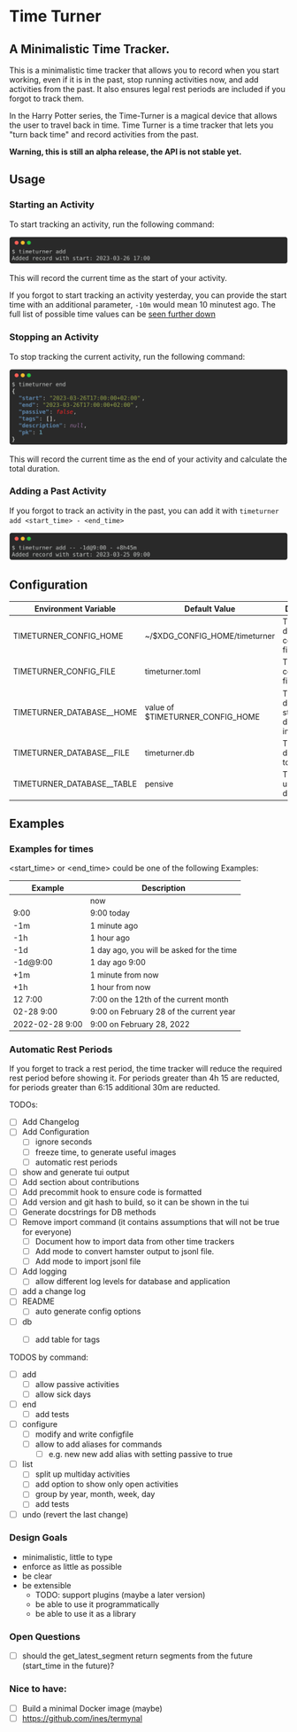 Time Turner
===========

## A Minimalistic Time Tracker.

This is a minimalistic time tracker that allows you to record when you start working, even if it is in the past, stop running activities now, and add activities from the past. It also ensures legal rest periods are included if you forgot to track them.

In the Harry Potter series, the Time-Turner is a magical device that allows the user to travel back in time. Time Turner is a time tracker that lets you "turn back time" and record activities from the past.

**Warning, this is still an alpha release, the API is not stable yet.**

## Usage

### Starting an Activity

To start tracking an activity, run the following command:


![`timeturner add`](img/add.svg)

This will record the current time as the start of your activity.

If you forgot to start tracking an activity yesterday, you can provide the start time with an additional parameter, `-10m` would mean 10 minutest ago. The full list of possible time values can be [seen further down](#examples-for-times)

### Stopping an Activity

To stop tracking the current activity, run the following command:


![`timeturner end`](img/end.svg)


This will record the current time as the end of your activity and calculate the total duration.

### Adding a Past Activity

If you forgot to track an activity in the past, you can add it with `timeturner add <start_time> - <end_time>`

![`timeturner add -- -1d@9:00 - +8h45m`](img/add_past.svg)

## Configuration

| Environment Variable       | Default Value                    | Description                                  |
| -------------------------- | -------------------------------- | -------------------------------------------- |
| TIMETURNER_CONFIG_HOME     | ~/$XDG_CONFIG_HOME/timeturner    | The directory for configuration files.       |
| TIMETURNER_CONFIG_FILE     | timeturner.toml                  | The configuration file to use.               |
| TIMETURNER_DATABASE__HOME  | value of $TIMETURNER_CONFIG_HOME | The directory to store the database file in. |
| TIMETURNER_DATABASE__FILE  | timeturner.db                    | The database file to use.                    |
| TIMETURNER_DATABASE__TABLE | pensive                          | The table to use in the database.            |

## Examples

### Examples for times

<start_time> or <end_time> could be one of the following Examples:

| Example         | Description                               |
| --------------- | ----------------------------------------- |
|                 | now                                       |
| 9:00            | 9:00 today                                |
| -1m             | 1 minute ago                              |
| -1h             | 1 hour ago                                |
| -1d             | 1 day ago, you will be asked for the time |
| -1d@9:00        | 1 day ago 9:00                            |
| +1m             | 1 minute from now                         |
| +1h             | 1 hour from now                           |
| 12 7:00         | 7:00 on the 12th of the current month     |
| 02-28 9:00      | 9:00 on February 28 of the current year   |
| 2022-02-28 9:00 | 9:00 on February 28, 2022                 |



### Automatic Rest Periods

If you forget to track a rest period, the time tracker will reduce the required rest period before showing it. For periods greater than 4h 15 are reducted, for periods greater than 6:15 additional 30m are reducted.



TODOs:
- [ ] Add Changelog
- [ ] Add Configuration
  - [ ] ignore seconds
  - [ ] freeze time, to generate useful images
  - [ ] automatic rest periods
- [ ] show and generate tui output
- [ ] Add section about contributions
- [ ] Add precommit hook to ensure code is formatted
- [ ] Add version and git hash to build, so it can be shown in the tui
- [ ] Generate docstrings for DB methods
- [ ] Remove import command (it contains assumptions that will not be true for everyone)
  - [ ] Document how to import data from other time trackers
  - [ ] Add mode to convert hamster output to jsonl file.
  - [ ] Add mode to import jsonl file
- [ ] Add logging
  - [ ] allow different log levels for database and application
- [ ] add a change log
- [ ] README
  - [ ] auto generate config options
- [ ] db
  - [ ] add table for tags


TODOS by command:

- [ ] add
  - [ ] allow passive activities
  - [ ] allow sick days
- [ ] end
  - [ ] add tests

- [ ] configure
  - [ ] modify and write configfile
  - [ ] allow to add aliases for commands
    - [ ] e.g. new new add alias with setting passive to true
- [ ] list
  - [ ] split up multiday activities
  - [ ] add option to show only open activities
  - [ ] group by year, month, week, day
  - [ ] add tests

- [ ] undo (revert the last change)
### Design Goals

- minimalistic, little to type
- enforce as little as possible
- be clear
- be extensible
  - TODO: support plugins (maybe a later version)
  - be able to use it programmatically
  - be able to use it as a library


### Open Questions

- [ ] should the get_latest_segment return segments from the future (start_time in the future)?

### Nice to have:
- [ ] Build a minimal Docker image (maybe)
- [ ] https://github.com/ines/termynal
